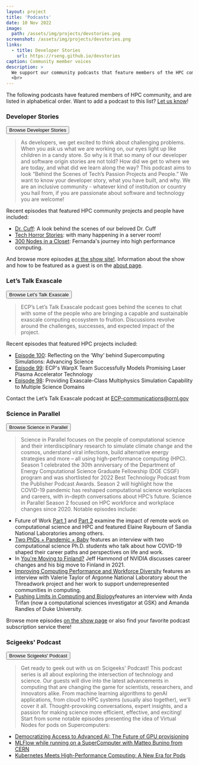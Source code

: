 ```yaml
---
layout: project
title: 'Podcasts'
date: 10 Nov 2022
image: 
  path: /assets/img/projects/devstories.png
screenshot: /assets/img/projects/devstories.png
links:
  - title: Developer Stories
    url: https://rseng.github.io/devstories
caption: Community member voices
description: >
  We support our community podcasts that feature members of the HPC community!
  <br>
---
```



The following podcasts have featured members of HPC community, and are listed in
alphabetical order. Want to add a podcast
to this list? <a href="https://github.com/hpc-social/hpc-social.github.io/issues" target="_blank">Let us know</a>!

### Developer Stories

<a href="https://rseng.github.io/devstories/" target="_blank"><button class="btn btn-primary">Browse Developer Stories</button></a>

> As developers, we get excited to think about challenging problems. When you ask us what we are working on, our eyes light up like children in a candy store. So why is it that so many of our developer and software origin stories are not told? How did we get to where we are today, and what did we learn along the way? This podcast aims to look “Behind the Scenes of Tech’s Passion Projects and People.” We want to know your developer story, what you have built, and why. We are an inclusive community - whatever kind of institution or country you hail from, if you are passionate about software and technology you are welcome!

Recent episodes that featured HPC community projects and people have included:

- [Dr. Cuff](https://rseng.github.io/devstories/2022/james-cuff/): A look behind the scenes of our beloved Dr. Cuff
- [Tech Horror Stories](https://rseng.github.io/devstories/2022/tech-horror-stories/): with many happening in a server room!
- [300 Nodes in a Closet](https://rseng.github.io/devstories/2022/fernanda-foertter/): Fernanda's journey into high performance computing.

And browse more episodes [at the show site!](https://rseng.github.io/devstories/posts/). Information about the show and how
to be featured as a guest is on the [about page](https://rseng.github.io/devstories/about/).

### Let’s Talk Exascale

<a href="https://www.exascaleproject.org/podcast/" target="_blank"><button class="btn btn-primary">Browse Let’s Talk Exascale</button></a>

> ECP’s Let’s Talk Exascale podcast goes behind the scenes to chat with some of the people who are bringing a capable and sustainable exascale computing ecosystem to fruition. Discussions revolve around the challenges, successes, and expected impact of the project.

Recent episodes that featured HPC projects included:

- [Episode 100](https://www.exascaleproject.org/reflecting-on-the-why-behind-supercomputing-simulations-advancing-science/): Reflecting on the ‘Why’ behind Supercomputing Simulations: Advancing Science
- [Episode 99](https://www.exascaleproject.org/ecps-warpx-team-successfully-models-promising-laser-plasma-accelerator-technology/): ECP's WarpX Team Successfully Models Promising Laser Plasma Accelerator Technology
- [Episode 98](https://www.exascaleproject.org/providing-exascale-class-multiphysics-simulation-capability-to-multiple-science-domains/): Providing Exascale-Class Multiphysics Simulation Capability to Multiple Science Domains

Contact the Let’s Talk Exascale podcast at <a href="mailto:ECP-communications@ornl.gov">ECP-communications@ornl.gov</a>

### Science in Parallel

<a href="https://www.krellinst.org/csgf/outreach/science-in-parallel" target="_blank"><button class="btn btn-primary">Browse Science in Parallel</button></a>

> Science in Parallel focuses on the people of computational science and their interdisciplinary research to simulate climate change and the cosmos, understand viral infections, build alternative energy strategies and more – all using high-performance computing (HPC). Season 1 celebrated the 30th anniversary of the Department of Energy Computational Science Graduate Fellowship (DOE CSGF) program and was shortlisted for 2022 Best Technology Podcast from the Publisher Podcast Awards. Season 2 will highlight how the COVID-19 pandemic has reshaped computational science workplaces and careers, with in-depth conversations about HPC’s future. Science in Parallel Season 2 focused on HPC workforce and workplace changes since 2020. Notable episodes include:

- Future of Work [Part 1](http://scienceinparallel.libsyn.com/season-two-episode-one-future-of-work-part-one-0 ) and [Part 2](http://scienceinparallel.libsyn.com/sip-s2e2-future-of-work-part-2) examine the impact of remote work on computational science and HPC and featured Elaine Raybourn of Sandia National Laboratories among others.
- [Two PhDs + Pandemic + Baby](http://scienceinparallel.libsyn.com/season-two-episode-three-two-phds-pandemic-baby) features an interview with two computational science Ph.D. students who talk about how COVID-19 shaped their career paths and perspectives on life and work.
- In [You're Moving to Finland?](http://scienceinparallel.libsyn.com/season-two-episode-four-youre-moving-to-finland) Jeff Hammond of NVIDIA discusses career changes and his big move to Finland in 2021.
- [Improving Computing Performance and Workforce Diversity](http://scienceinparallel.libsyn.com/advancing-computing-performance-and-workforce-diversity) features an interview with Valerie Taylor of Argonne National Laboratory about the Threadwork project and her work to support underrepresented communities in computing.
- [Pushing Limits in Computing and Biology](http://scienceinparallel.libsyn.com/season-2-episode-6-pushing-limits-in-computing-and-biology )features an interview with Anda Trifan (now a computational sciences investigator at GSK) and Amanda Randles of Duke University.

Browse more episodes [on the show page](https://www.krellinst.org/csgf/outreach/science-in-parallel) or also find your favorite podcast subscription service there!

### Scigeeks' Podcast

<a href="[Find all the episodes here!](https://www.youtube.com/playlist?list=PLnm27H265Le6wyly4tofH8_Mb4fg-bW8X)" target="_blank"><button class="btn btn-primary">Browse Scigeeks' Podcast</button></a>

> Get ready to geek out with us on Scigeeks' Podcast! This podcast series is all about exploring the intersection of technology and science. Our guests will dive into the latest advancements in computing that are changing the game for scientists, researchers, and innovators alike. From machine learning algorithms to genAI applications, from cloud to HPC systems (usually also together), we'll cover it all. Thought-provoking conversations, expert insights, and a passion for making science more efficient, effective, and exciting! Start from some notable episodes presenting the idea of Virtual Nodes for pods on Supercomputers:

- [Democratizing Access to Advanced AI: The Future of GPU provisioning](https://youtube.com/live/IzlbOpRrNx0?feature=share)
- [MLFlow while running on a SuperComputer with Matteo Bunino from CERN](https://youtube.com/live/UcqiW69aPO4?feature=share)
- [Kubernetes Meets High-Performance Computing: A New Era for Pods](https://youtube.com/live/enM7Y938P4k?feature=share)
